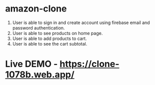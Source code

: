 # amazon-clone


1. User is able to sign in and create account using firebase email and password authentication.
2. User is able to see products on home page.
3. User is able to add products to cart.
4. User is able to see the cart subtotal.






# Live DEMO - https://clone-1078b.web.app/

